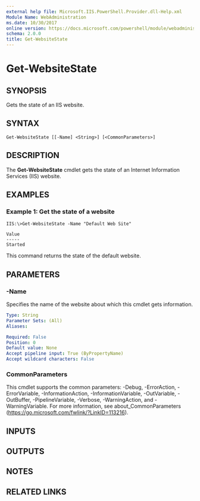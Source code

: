 ```yaml
---
external help file: Microsoft.IIS.PowerShell.Provider.dll-Help.xml
Module Name: WebAdministration
ms.date: 10/30/2017
online version: https://docs.microsoft.com/powershell/module/webadministration/get-websitestate?view=windowsserver2012r2-ps&wt.mc_id=ps-gethelp
schema: 2.0.0
title: Get-WebsiteState
---
```


# Get-WebsiteState

## SYNOPSIS
Gets the state of an IIS website.

## SYNTAX

```
Get-WebsiteState [[-Name] <String>] [<CommonParameters>]
```

## DESCRIPTION
The **Get-WebsiteState** cmdlet gets the state of an Internet Information Services (IIS) website.

## EXAMPLES

### Example 1: Get the state of a website
```
IIS:\>Get-WebsiteState -Name "Default Web Site"

Value
-----
Started
```

This command returns the state of the default website.

## PARAMETERS

### -Name
Specifies the name of the website about which this cmdlet gets information.

```yaml
Type: String
Parameter Sets: (All)
Aliases: 

Required: False
Position: 0
Default value: None
Accept pipeline input: True (ByPropertyName)
Accept wildcard characters: False
```

### CommonParameters
This cmdlet supports the common parameters: -Debug, -ErrorAction, -ErrorVariable, -InformationAction, -InformationVariable, -OutVariable, -OutBuffer, -PipelineVariable, -Verbose, -WarningAction, and -WarningVariable. For more information, see about_CommonParameters (https://go.microsoft.com/fwlink/?LinkID=113216).

## INPUTS

## OUTPUTS

## NOTES

## RELATED LINKS

